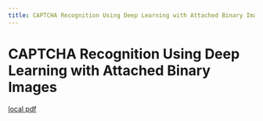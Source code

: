 ```yaml
---
title: CAPTCHA Recognition Using Deep Learning with Attached Binary Images
---
```


# CAPTCHA Recognition Using Deep Learning with Attached Binary Images

[local pdf](../../../pdfs/CAPTCHA%20Recognition%20Using%20Deep%20Learning%20with%20Attached%20Binary%20Images.pdf)
